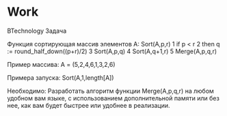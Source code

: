 # Work
BTechnology
Задача

Функция сортирующая массив элементов A:
Sort(A,p,r)
1 if p < r
2    then           q := round_half_down((p+r)/2)
3                       Sort(A,p,q)
4                       Sort(A,q+1,r)
5                       Merge(A,p,q,r)

Пример массива:
A = (5,2,4,6,1,3,2,6)

Примера запуска:
Sort(A,1,length[A])


Необходимо:
Разработать алгоритм функции Merge(A,p,q,r) на любом удобном вам языке, с использованием дополнительной памяти или без нее, как вам будет быстрее или удобнее в реализации.
